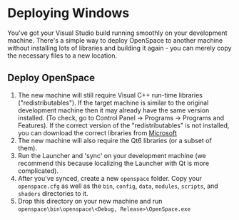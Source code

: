 # Deploying Windows

You've got your Visual Studio build running smoothly on your development machine.  There's a simple way to deploy OpenSpace to another machine without installing lots of libraries and building it again - you can merely copy the necessary files to a new location.

## Deploy OpenSpace
1. The new machine will still require Visual C++ run-time libraries ("redistributables").  If the target machine is similar to the original development machine then it may already have the same version installed.  (To check, go to Control Panel -> Programs -> Programs and Features).
If the correct version of the "redistributables" is not installed, you can download the correct libraries from [Microsoft](https://support.microsoft.com/en-us/help/2977003/the-latest-supported-visual-c-downloads)
1. The new machine will also require the Qt6 libraries (or a subset of them).
1. Run the Launcher and 'sync' on your development machine (we recommend this because localizing the Launcher with Qt is more complicated).
1. After you've synced, create a new `openspace` folder.  Copy your `openspace.cfg` as well as the `bin`, `config`, `data`, `modules`, `scripts`, and `shaders` directories to it.
1. Drop this directory on your new machine and run `openspace\bin\openspace\<Debug, Release>\OpenSpace.exe`
